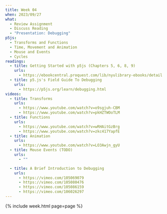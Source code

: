```yaml
---
title: Week 04
when: 2023/09/27
what:
  - Review Assignment
  - Discuss Reading
  - "Presentation: Debugging"
p5js:
  - Transforms and Functions
  - Time, Movement and Animation
  - Mouse and Events
  - Cycles
readings:
  - title: Getting Started with p5js (Chapters 5, 6, 8, 9)
    urls:
      - https://ebookcentral.proquest.com/lib/nyulibrary-ebooks/detail.action?docID=4333728
  - title: p5.js's Field Guide To Debugging
    urls:
      - https://p5js.org/learn/debugging.html
videos:
  - title: Transforms
    urls:
      - https://www.youtube.com/watch?v=o9sgjuh-CBM
      - https://www.youtube.com/watch?v=pkHZTWOoTLM
  - title: Functions
    urls:
      - https://www.youtube.com/watch?v=wRHAitGzBrg
      - https://www.youtube.com/watch?v=zkc417YapfE
  - title: Animation
    urls:
      - https://www.youtube.com/watch?v=LO3Awjn_gyU
  - title: Mouse Events (TODO)
    urls:
      - ""

  - title: A Brief Introduction to Debugging
    urls:
      - https://vimeo.com/105069079
      - https://vimeo.com/105080476
      - https://vimeo.com/105086159
      - https://vimeo.com/106026297
---
```

{% include week.html page=page %}
